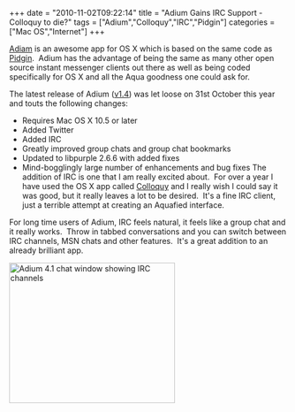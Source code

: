 +++
date = "2010-11-02T09:22:14"
title = "Adium Gains IRC Support - Colloquy to die?"
tags = ["Adium","Colloquy","IRC","Pidgin"]
categories = ["Mac OS","Internet"]
+++

[Adiam][1] is an awesome app for OS X which is based on the same code as [Pidgin][2].  Adium has the advantage of being the same as many other open source instant messenger clients out there as well as being coded specifically for OS X and all the Aqua goodness one could ask for.

The latest release of Adium ([v1.4][3]) was let loose on 31st October this year and touts the following changes:

* Requires Mac OS X 10.5 or later
* Added Twitter
* Added IRC
* Greatly improved group chats and group chat bookmarks
* Updated to libpurple 2.6.6 with added fixes
* Mind-bogglingly large number of enhancements and bug fixes
The addition of IRC is one that I am really excited about.  For over a year I have used the OS X app called [Colloquy][4] and I really wish I could say it was good, but it really leaves a lot to be desired.  It's a fine IRC client, just a terrible attempt at creating an Aquafied interface.

For long time users of Adium, IRC feels natural, it feels like a group chat and it really works.  Throw in tabbed conversations and you can switch between IRC channels, MSN chats and other features.  It's a great addition to an already brilliant app.

[<img src="/wp-content/uploads/2010/11/Screen-shot-2010-11-02-at-09.20.46-300x254.png" width="300" height="254" alt="Adium 4.1 chat window showing IRC channels" class="size-medium wp-image-1133" title="Adium 4.1 chat window showing IRC channels" />][5]

  [1]: http://adium.im/
  [2]: http://www.pidgin.im/
  [3]: http://trac.adium.im/wiki/AdiumVersionHistory#Version1.410312010
  [4]: http://colloquy.info/
  [5]: /wp-content/uploads/2010/11/Screen-shot-2010-11-02-at-09.20.46.png
